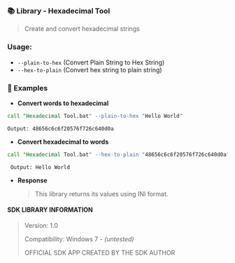 ### 📚 Library - Hexadecimal Tool

> Create and convert hexadecimal strings

### Usage:
- `--plain-to-hex` (Convert Plain String to Hex String)
- `--hex-to-plain` (Convert hex string to plain string)

### 🔧 Examples

- **Convert words to hexadecimal**

```bat
call "Hexadecimal Tool.bat" --plain-to-hex "Hello World"
```

    Output: 48656c6c6f20576f726c640d0a

- **Convert hexadecimal to words**

```bat
call "Hexadecimal Tool.bat" --hex-to-plain "48656c6c6f20576f726c640d0a"
```

     Output: Hello World

- **Response**

    > This library returns its values using INI format.

#### SDK LIBRARY INFORMATION
> Version: 1.0
>
> Compatibility: Windows 7 - _(untested)_
>
> OFFICIAL SDK APP CREATED BY THE SDK AUTHOR
